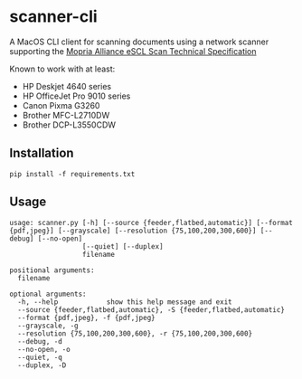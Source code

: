 # scanner-cli
A MacOS CLI client for scanning documents using a network scanner supporting the [Mopria Alliance eSCL Scan Technical Specification](https://mopria.org/MopriaeSCLSpecDownload.php)

Known to work with at least:
- HP Deskjet 4640 series
- HP OfficeJet Pro 9010 series
- Canon Pixma G3260
- Brother MFC-L2710DW
- Brother DCP-L3550CDW

## Installation
```
pip install -f requirements.txt
```

## Usage
```
usage: scanner.py [-h] [--source {feeder,flatbed,automatic}] [--format {pdf,jpeg}] [--grayscale] [--resolution {75,100,200,300,600}] [--debug] [--no-open]
                  [--quiet] [--duplex]
                  filename

positional arguments:
  filename

optional arguments:
  -h, --help            show this help message and exit
  --source {feeder,flatbed,automatic}, -S {feeder,flatbed,automatic}
  --format {pdf,jpeg}, -f {pdf,jpeg}
  --grayscale, -g
  --resolution {75,100,200,300,600}, -r {75,100,200,300,600}
  --debug, -d
  --no-open, -o
  --quiet, -q
  --duplex, -D
  ```
